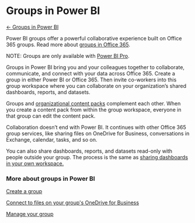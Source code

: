 ﻿<properties 
   pageTitle="Groups in Power BI"
   description="Groups in Power BI"
   services="powerbi" 
   documentationCenter="" 
   authors="v-anpasi" 
   manager="mblythe" 
   editor=""
   tags=""/>
 
<tags
   ms.service="powerbi"
   ms.devlang="NA"
   ms.topic="article"
   ms.tgt_pltfrm="NA"
   ms.workload="powerbi"
   ms.date="09/28/2015"
   ms.author="v-anpasi"/>
# Groups in Power BI

[← Groups in Power BI](https://support.powerbi.com/knowledgebase/topics/101158-groups-in-power-bi)

Power BI groups offer a powerful collaborative experience built on Office 365 groups. Read more about [groups in Office 365](https://support.office.com/en-US/Article/Find-help-about-Groups-in-Office-365-7a9b321f-b76a-4d53-b98b-a2b0b7946de1).

NOTE: Groups are only available with [Power BI Pro](https://support.powerbi.com/knowledgebase/articles/685479).

Groups in Power BI bring you and your colleagues together to collaborate, communicate, and connect with your data across Office 365. Create a group in either Power BI or Office 365. Then invite co-workers into this group workspace where you can collaborate on your organization’s shared dashboards, reports, and datasets.  

Groups and [organizational content packs](https://support.powerbi.com/knowledgebase/articles/651040) complement each other. When you create a content pack from within the group workspace, everyone in that group can edit the content pack.   

Collaboration doesn’t end with Power BI. It continues with other Office 365 group services, like sharing files on OneDrive for Business, conversations in Exchange, calendar, tasks, and so on.

You can also share dashboards, reports, and datasets read-only with people outside your group. The process is the same as [sharing dashboards in your own workspace.](https://support.powerbi.com/knowledgebase/articles/431008)

### More about groups in Power BI

[Create a group](https://support.powerbi.com/knowledgebase/articles/654250)

[Connect to files on your group's OneDrive for Business](https://support.powerbi.com/knowledgebase/articles/664462)

[Manage your group](https://support.powerbi.com/knowledgebase/articles/664471%20)

